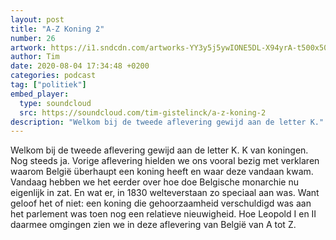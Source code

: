 ```yaml
---
layout: post
title: "A-Z Koning 2"
number: 26
artwork: https://i1.sndcdn.com/artworks-YY3y5j5ywIONE5DL-X94yrA-t500x500.jpg
author: Tim
date: 2020-08-04 17:34:48 +0200
categories: podcast
tag: ["politiek"]
embed_player:
  type: soundcloud
  src: https://soundcloud.com/tim-gistelinck/a-z-koning-2
description: "Welkom bij de tweede aflevering gewijd aan de letter K."
---
```

Welkom bij de tweede aflevering gewijd aan de letter K. K van koningen. Nog steeds ja. Vorige aflevering hielden we ons vooral bezig met verklaren waarom België überhaupt een koning heeft en waar deze vandaan kwam. Vandaag hebben we het eerder over hoe doe Belgische monarchie nu eigenlijk in zat. En wat er, in 1830 welteverstaan zo speciaal aan was. Want geloof het of niet: een koning die gehoorzaamheid verschuldigd was aan het parlement was toen nog een relatieve nieuwigheid. Hoe Leopold I en II daarmee omgingen zien we in deze aflevering van België van A tot Z.
